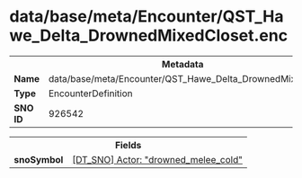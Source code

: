 <h1>data/base/meta/Encounter/QST_Hawe_Delta_DrownedMixedCloset.enc</h1><table><tr><th colspan="100%">Metadata</th></tr><tr><td><b>Name</b></td><td>data/base/meta/Encounter/QST_Hawe_Delta_DrownedMixedCloset.enc</td></tr><tr><td><b>Type</b></td><td>EncounterDefinition</td></tr><tr><td><b>SNO ID</b></td><td>926542</td></tr></table>

<table><tr><th colspan="100%">Fields</th></tr><tr><td><b>snoSymbol</b></td><td><a href="..\Actor\drowned_melee_cold.acr.md">[DT_SNO] Actor: "drowned_melee_cold"</a></td></tr></table>

